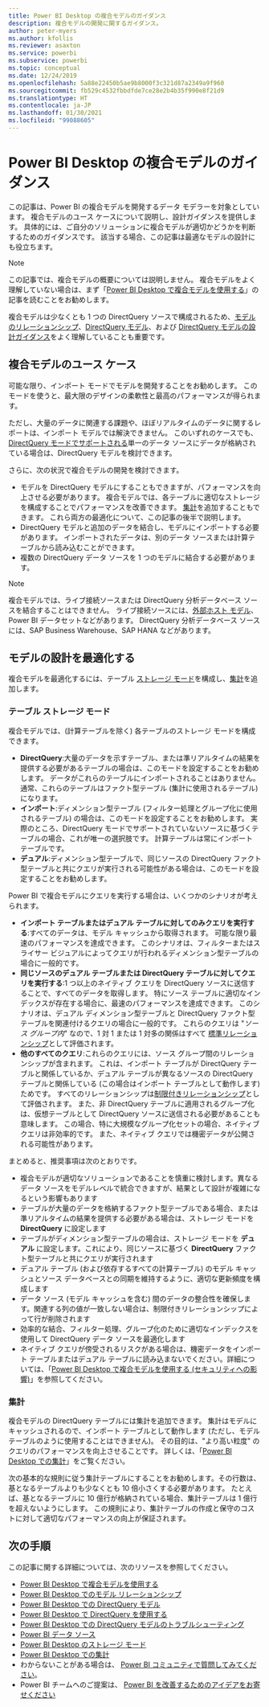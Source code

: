 ```yaml
---
title: Power BI Desktop の複合モデルのガイダンス
description: 複合モデルの開発に関するガイダンス。
author: peter-myers
ms.author: kfollis
ms.reviewer: asaxton
ms.service: powerbi
ms.subservice: powerbi
ms.topic: conceptual
ms.date: 12/24/2019
ms.openlocfilehash: 5a88e22450b5ae9b8000f3c321d87a2349a9f960
ms.sourcegitcommit: fb529c4532fbbdfde7ce28e2b4b35f990e8f21d9
ms.translationtype: HT
ms.contentlocale: ja-JP
ms.lasthandoff: 01/30/2021
ms.locfileid: "99088605"
---
```

# <a name="composite-model-guidance-in-power-bi-desktop"></a>Power BI Desktop の複合モデルのガイダンス

この記事は、Power BI の複合モデルを開発するデータ モデラーを対象としています。 複合モデルのユース ケースについて説明し、設計ガイダンスを提供します。 具体的には、ご自分のソリューションに複合モデルが適切かどうかを判断するためのガイダンスです。 該当する場合、この記事は最適なモデルの設計にも役立ちます。

> [!NOTE]
> この記事では、複合モデルの概要については説明しません。 複合モデルをよく理解していない場合は、まず「[Power BI Desktop で複合モデルを使用する](../transform-model/desktop-composite-models.md)」の記事を読むことをお勧めします。
>
> 複合モデルは少なくとも 1 つの DirectQuery ソースで構成されるため、[モデルのリレーションシップ](../transform-model/desktop-relationships-understand.md)、[DirectQuery モデル](../connect-data/desktop-directquery-about.md)、および [DirectQuery モデルの設計ガイダンス](directquery-model-guidance.md)をよく理解していることも重要です。

## <a name="composite-model-use-cases"></a>複合モデルのユース ケース

可能な限り、インポート モードでモデルを開発することをお勧めします。 このモードを使うと、最大限のデザインの柔軟性と最高のパフォーマンスが得られます。

ただし、大量のデータに関連する課題や、ほぼリアルタイムのデータに関するレポートは、インポート モデルでは解決できません。 このいずれのケースでも、[DirectQuery モードでサポートされる](../connect-data/power-bi-data-sources.md)単一のデータ ソースにデータが格納されている場合は、DirectQuery モデルを検討できます。

さらに、次の状況で複合モデルの開発を検討できます。

- モデルを DirectQuery モデルにすることもできますが、パフォーマンスを向上させる必要があります。 複合モデルでは、各テーブルに適切なストレージを構成することでパフォーマンスを改善できます。 [集計](../transform-model/desktop-aggregations.md)を追加することもできます。 これら両方の最適化について、この記事の後半で説明します。
- DirectQuery モデルと追加のデータを結合し、モデルにインポートする必要があります。 インポートされたデータは、別のデータ ソースまたは計算テーブルから読み込むことができます。
- 複数の DirectQuery データ ソースを 1 つのモデルに結合する必要があります。

> [!NOTE]
> 複合モデルでは、ライブ接続ソースまたは DirectQuery 分析データベース ソースを結合することはできません。 ライブ接続ソースには、[外部ホスト モデル](../connect-data/service-datasets-understand.md#external-hosted-models)、Power BI データセットなどがあります。 DirectQuery 分析データベース ソースには、SAP Business Warehouse、SAP HANA などがあります。

## <a name="optimize-model-design"></a>モデルの設計を最適化する

複合モデルを最適化するには、テーブル [ストレージ モード](../transform-model/desktop-storage-mode.md)を構成し、[集計](../transform-model/desktop-aggregations.md)を追加します。

### <a name="table-storage-mode"></a>テーブル ストレージ モード

複合モデルでは、(計算テーブルを除く) 各テーブルのストレージ モードを構成できます。

- **DirectQuery**:大量のデータを示すテーブル、または準リアルタイムの結果を提供する必要があるテーブルの場合は、このモードを設定することをお勧めします。 データがこれらのテーブルにインポートされることはありません。 通常、これらのテーブルはファクト型テーブル (集計に使用されるテーブル) になります。
- **インポート**:ディメンション型テーブル (フィルター処理とグループ化に使用されるテーブル) の場合は、このモードを設定することをお勧めします。 実際のところ、DirectQuery モードでサポートされていないソースに基づくテーブルの場合、これが唯一の選択肢です。 計算テーブルは常にインポート テーブルです。
- **デュアル**:ディメンション型テーブルで、同じソースの DirectQuery ファクト型テーブルと共にクエリが実行される可能性がある場合は、このモードを設定することをお勧めします。

Power BI で複合モデルにクエリを実行する場合は、いくつかのシナリオが考えられます。

- **インポート テーブルまたはデュアル テーブルに対してのみクエリを実行する**:すべてのデータは、モデル キャッシュから取得されます。 可能な限り最速のパフォーマンスを達成できます。 このシナリオは、フィルターまたはスライサー ビジュアルによってクエリが行われるディメンション型テーブルの場合に一般的です。
- **同じソースのデュアル テーブルまたは DirectQuery テーブルに対してクエリを実行する**:1 つ以上のネイティブ クエリを DirectQuery ソースに送信することで、すべてのデータを取得します。 特にソース テーブルに適切なインデックスが存在する場合に、最速のパフォーマンスを達成できます。 このシナリオは、デュアル ディメンション型テーブルと DirectQuery ファクト型テーブルを関連付けるクエリの場合に一般的です。 これらのクエリは "_ソース グループ内_" なので、1 対 1 または 1 対多の関係はすべて [標準リレーションシップ](../transform-model/desktop-relationships-understand.md#regular-relationships)として評価されます。
- **他のすべてのクエリ**:これらのクエリには、ソース グループ間のリレーションシップが含まれます。 これは、インポート テーブルが DirectQuery テーブルと関係しているか、デュアル テーブルが異なるソースの DirectQuery テーブルと関係している (この場合はインポート テーブルとして動作します) ためです。 すべてのリレーションシップは[制限付きリレーションシップ](../transform-model/desktop-relationships-understand.md#limited-relationships)として評価されます。 また、非 DirectQuery テーブルに適用されるグループ化は、仮想テーブルとして DirectQuery ソースに送信される必要があることも意味します。 この場合、特に大規模なグループ化セットの場合、ネイティブ クエリは非効率的です。 また、ネイティブ クエリでは機密データが公開される可能性があります。

まとめると、推奨事項は次のとおりです。

- 複合モデルが適切なソリューションであることを慎重に検討します。異なるデータ ソースをモデルレベルで統合できますが、結果として設計が複雑になるという影響もあります
- テーブルが大量のデータを格納するファクト型テーブルである場合、または準リアルタイムの結果を提供する必要がある場合は、ストレージ モードを **DirectQuery** に設定します
- テーブルがディメンション型テーブルの場合は、ストレージ モードを **デュアル** に設定します。これにより、同じソースに基づく **DirectQuery** ファクト型テーブルと共にクエリが実行されます
- デュアル テーブル (および依存するすべての計算テーブル) のモデル キャッシュとソース データベースとの同期を維持するように、適切な更新頻度を構成します
- データ ソース (モデル キャッシュを含む) 間のデータの整合性を確保します。関連する列の値が一致しない場合は、制限付きリレーションシップによって行が削除されます
- 効率的な結合、フィルター処理、グループ化のために適切なインデックスを使用して DirectQuery データ ソースを最適化します
- ネイティブ クエリが傍受されるリスクがある場合は、機密データをインポート テーブルまたはデュアル テーブルに読み込まないでください。詳細については、「[Power BI Desktop で複合モデルを使用する (セキュリティへの影響)](../transform-model/desktop-composite-models.md#security-implications)」を参照してください。

### <a name="aggregations"></a>集計

複合モデルの DirectQuery テーブルには集計を追加できます。 集計はモデルにキャッシュされるので、インポート テーブルとして動作します (ただし、モデル テーブルのように使用することはできません)。 その目的は、"より高い粒度" のクエリのパフォーマンスを向上させることです。 詳しくは、「[Power BI Desktop での集計](../transform-model/desktop-aggregations.md)」をご覧ください。

次の基本的な規則に従う集計テーブルにすることをお勧めします。その行数は、基となるテーブルよりも少なくとも 10 倍小さくする必要があります。 たとえば、基となるテーブルに 10 億行が格納されている場合、集計テーブルは 1 億行を超えないようにします。 この規則により、集計テーブルの作成と保守のコストに対して適切なパフォーマンスの向上が保証されます。

## <a name="next-steps"></a>次の手順

この記事に関する詳細については、次のリソースを参照してください。

- [Power BI Desktop で複合モデルを使用する](../transform-model/desktop-composite-models.md)
- [Power BI Desktop でのモデル リレーションシップ](../transform-model/desktop-relationships-understand.md)
- [Power BI Desktop での DirectQuery モデル](../connect-data/desktop-directquery-about.md)
- [Power BI Desktop で DirectQuery を使用する](../connect-data/desktop-use-directquery.md)
- [Power BI Desktop での DirectQuery モデルのトラブルシューティング](../connect-data/desktop-directquery-troubleshoot.md)
- [Power BI データ ソース](../connect-data/power-bi-data-sources.md)
- [Power BI Desktop のストレージ モード](../transform-model/desktop-storage-mode.md)
- [Power BI Desktop での集計](../transform-model/desktop-aggregations.md)
- わからないことがある場合は、 [Power BI コミュニティで質問してみてください](https://community.powerbi.com/)。
- Power BI チームへのご提案は、 [Power BI を改善するためのアイデアをお寄せください](https://ideas.powerbi.com)
